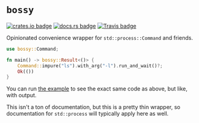 # `bossy`

[![crates.io badge](http://meritbadge.herokuapp.com/bossy)](https://crates.io/crates/bossy)
[![docs.rs badge](https://docs.rs/bossy/badge.svg)](https://docs.rs/bossy)
[![Travis badge](https://travis-ci.org/BrainiumLLC/bossy.svg?branch=master)](https://travis-ci.org/BrainiumLLC/bossy)

Opinionated convenience wrapper for `std::process::Command` and friends.

```rust
use bossy::Command;

fn main() -> bossy::Result<()> {
    Command::impure("ls").with_arg("-l").run_and_wait()?;
    Ok(())
}
```

You can run [the example](examples/ls.rs) to see the exact same code as above, but like, with output.

This isn't a ton of documentation, but this is a pretty thin wrapper, so documentation for `std::process` will typically apply here as well.

